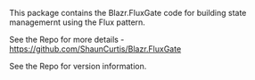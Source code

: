 This package contains the Blazr.FluxGate code for building state managemernt using the Flux pattern.

See the Repo for more details -  https://github.com/ShaunCurtis/Blazr.FluxGate

See the Repo for version information.
